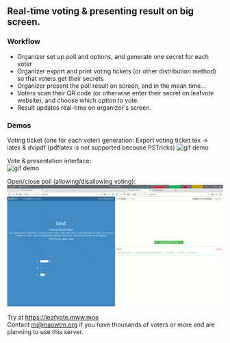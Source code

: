 ## Real-time voting & presenting result on big screen.

### Workflow

- Organizer set up poll and options, and generate one secret for each voter
- Organizer export and print voting tickets (or other distribution method) so that voters get their secrets
- Organizer present the poll result on screen, and in the mean time&hellip;
- Voters scan their QR code (or otherwise enter their secret on leafvote website), and choose which option to vote.
- Result updates real-time on organizer's screen.

### Demos

Voting ticket (one for each voter) generation: Export voting ticket tex -> latex & dvipdf (pdflatex is not supported because PSTricks)
![gif demo](demo-voting-ticket.gif)

Vote & presentation interface: \
![gif demo](demo.gif)

Open/close poll (allowing/disallowing voting): \
![gif demo](demo-openclose.gif)

Try at https://leafvote.mww.moe \
Contact m@maowtm.org if you have thousands of voters or more and are planning to use this server.
